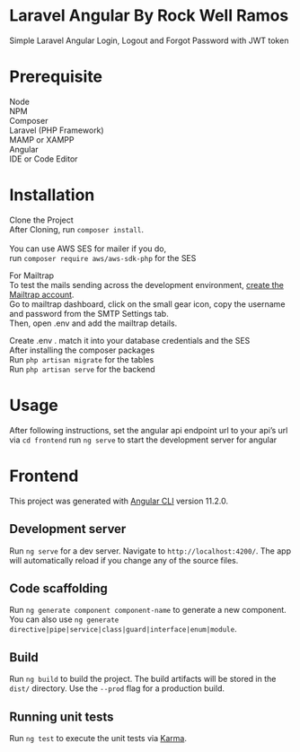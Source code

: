 # Laravel Angular By Rock Well Ramos
Simple Laravel Angular Login, Logout and Forgot Password with JWT token

# Prerequisite

Node<br />
NPM<br />
Composer<br />
Laravel (PHP Framework)<br />
MAMP or XAMPP<br />
Angular<br />
IDE or Code Editor

# Installation

Clone the Project<br />
After Cloning, run `composer install`.<br /><br />
You can use AWS SES for mailer if you do,<br />
run `composer require aws/aws-sdk-php` for the SES<br />

For Mailtrap<br />
To test the mails sending across the development environment, [create the Mailtrap account](https://mailtrap.io/).<br />
Go to mailtrap dashboard, click on the small gear icon, copy the username and password from the SMTP Settings tab.<br />
Then, open .env and add the mailtrap details.<br />

Create .env . match it into your database credentials and the SES<br />
After installing the composer packages<br />
Run `php artisan migrate` for the tables<br />
Run `php artisan serve` for the backend

# Usage

After following instructions, set the angular api endpoint url to your api’s url via `cd frontend`
run `ng serve` to start the development server for angular

# Frontend

This project was generated with [Angular CLI](https://github.com/angular/angular-cli) version 11.2.0.

## Development server

Run `ng serve` for a dev server. Navigate to `http://localhost:4200/`. The app will automatically reload if you change any of the source files.

## Code scaffolding

Run `ng generate component component-name` to generate a new component. You can also use `ng generate directive|pipe|service|class|guard|interface|enum|module`.

## Build

Run `ng build` to build the project. The build artifacts will be stored in the `dist/` directory. Use the `--prod` flag for a production build.

## Running unit tests

Run `ng test` to execute the unit tests via [Karma](https://karma-runner.github.io).
